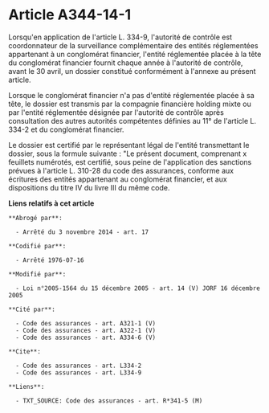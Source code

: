 # Article A344-14-1

Lorsqu'en application de l'article L. 334-9, l'autorité de contrôle est coordonnateur de la surveillance complémentaire des
entités réglementées appartenant à un conglomérat financier, l'entité réglementée placée à la tête du conglomérat financier
fournit chaque année à l'autorité de contrôle, avant le 30 avril, un dossier constitué conformément à l'annexe au présent
article.

Lorsque le conglomérat financier n'a pas d'entité réglementée placée à sa tête, le dossier est transmis par la compagnie
financière holding mixte ou par l'entité réglementée désignée par l'autorité de contrôle après consultation des autres
autorités compétentes définies au 11° de l'article L. 334-2 et du conglomérat financier.

Le dossier est certifié par le représentant légal de l'entité transmettant le dossier, sous la formule suivante : "Le présent
document, comprenant x feuillets numérotés, est certifié, sous peine de l'application des sanctions prévues à l'article L.
310-28 du code des assurances, conforme aux écritures des entités appartenant au conglomérat financier, et aux dispositions
du titre IV du livre III du même code.

**Liens relatifs à cet article**

	**Abrogé par**:

	  - Arrêté du 3 novembre 2014 - art. 17

	**Codifié par**:

	  - Arrêté 1976-07-16

	**Modifié par**:

	  - Loi n°2005-1564 du 15 décembre 2005 - art. 14 (V) JORF 16 décembre 2005

	**Cité par**:

	  - Code des assurances - art. A321-1 (V)
	  - Code des assurances - art. A322-1 (V)
	  - Code des assurances - art. A334-6 (V)

	**Cite**:

	  - Code des assurances - art. L334-2
	  - Code des assurances - art. L334-9

	**Liens**:

	  - TXT_SOURCE: Code des assurances - art. R*341-5 (M)
